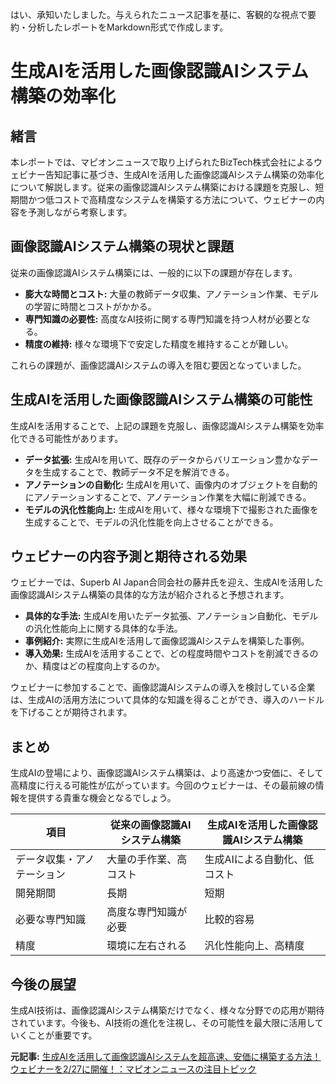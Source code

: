 はい、承知いたしました。与えられたニュース記事を基に、客観的な視点で要約・分析したレポートをMarkdown形式で作成します。

# 生成AIを活用した画像認識AIシステム構築の効率化

## 緒言

本レポートでは、マピオンニュースで取り上げられたBizTech株式会社によるウェビナー告知記事に基づき、生成AIを活用した画像認識AIシステム構築の効率化について解説します。従来の画像認識AIシステム構築における課題を克服し、短期間かつ低コストで高精度なシステムを構築する方法について、ウェビナーの内容を予測しながら考察します。

## 画像認識AIシステム構築の現状と課題

従来の画像認識AIシステム構築には、一般的に以下の課題が存在します。

* **膨大な時間とコスト:** 大量の教師データ収集、アノテーション作業、モデルの学習に時間とコストがかかる。
* **専門知識の必要性:** 高度なAI技術に関する専門知識を持つ人材が必要となる。
* **精度の維持:** 様々な環境下で安定した精度を維持することが難しい。

これらの課題が、画像認識AIシステムの導入を阻む要因となっていました。

## 生成AIを活用した画像認識AIシステム構築の可能性

生成AIを活用することで、上記の課題を克服し、画像認識AIシステム構築を効率化できる可能性があります。

* **データ拡張:** 生成AIを用いて、既存のデータからバリエーション豊かなデータを生成することで、教師データ不足を解消できる。
* **アノテーションの自動化:** 生成AIを用いて、画像内のオブジェクトを自動的にアノテーションすることで、アノテーション作業を大幅に削減できる。
* **モデルの汎化性能向上:** 生成AIを用いて、様々な環境下で撮影された画像を生成することで、モデルの汎化性能を向上させることができる。

## ウェビナーの内容予測と期待される効果

ウェビナーでは、Superb AI Japan合同会社の藤井氏を迎え、生成AIを活用した画像認識AIシステム構築の具体的な方法が紹介されると予想されます。

* **具体的な手法:** 生成AIを用いたデータ拡張、アノテーション自動化、モデルの汎化性能向上に関する具体的な手法。
* **事例紹介:** 実際に生成AIを活用して画像認識AIシステムを構築した事例。
* **導入効果:** 生成AIを活用することで、どの程度時間やコストを削減できるのか、精度はどの程度向上するのか。

ウェビナーに参加することで、画像認識AIシステムの導入を検討している企業は、生成AIの活用方法について具体的な知識を得ることができ、導入のハードルを下げることが期待されます。

## まとめ

生成AIの登場により、画像認識AIシステム構築は、より高速かつ安価に、そして高精度に行える可能性が広がっています。今回のウェビナーは、その最前線の情報を提供する貴重な機会となるでしょう。

| 項目 | 従来の画像認識AIシステム構築 | 生成AIを活用した画像認識AIシステム構築 |
| ------------------------- | ---------------------------- | ------------------------------------ |
| データ収集・アノテーション | 大量の手作業、高コスト | 生成AIによる自動化、低コスト |
| 開発期間 | 長期 | 短期 |
| 必要な専門知識 | 高度な専門知識が必要 | 比較的容易 |
| 精度 | 環境に左右される | 汎化性能向上、高精度 |

## 今後の展望

生成AI技術は、画像認識AIシステム構築だけでなく、様々な分野での応用が期待されています。今後も、AI技術の進化を注視し、その可能性を最大限に活用していくことが重要です。


**元記事:** [生成AIを活用して画像認識AIシステムを超高速、安価に構築する方法！ウェビナーを2/27に開催！：マピオンニュースの注目トピック](https://www.mapion.co.jp/news/release/ap425726/)